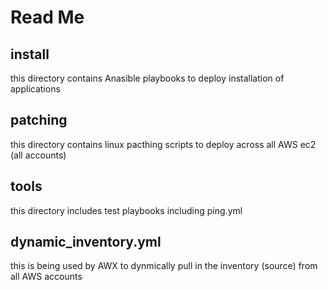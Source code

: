 # Read Me

## install
this directory contains Anasible playbooks to deploy installation of applications

## patching
this directory contains linux pacthing scripts to deploy across all AWS ec2 (all accounts)

## tools
this directory includes test playbooks including ping.yml

## dynamic_inventory.yml
this is being used by AWX to dynmically pull in the inventory (source) from all AWS accounts


